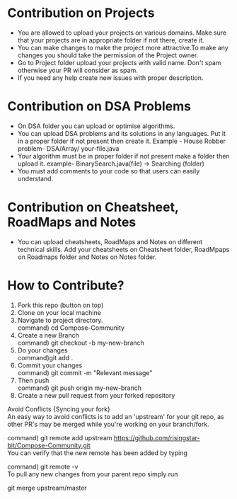 
# **Contribution on Projects**

- You are allowed to upload your projects on various domains. Make sure that your projects are in appropriate folder if not there, create it.
- You can make changes to make the project more attractive.To make any changes you should take the permission of the Project owner.
- Go to Project folder upload your projects with valid name. Don't spam otherwise your PR will consider as spam.
- If you need any help create new issues with proper description.<br>

# **Contribution on DSA Problems**

- On DSA folder you can upload or optimise algorithms.
- You can upload DSA problems and its solutions in any languages. Put it in a proper folder if not present then create it. Example - House Robber problem- DSA/Array/ your-file.java 
- Your algorithm must be in proper folder if not present make a folder then upload it. example- BinarySearch.java(file) -> Searching (folder)
- You must add comments to your code so that users can easily understand.<br>
 
# **Contribution on Cheatsheet, RoadMaps and Notes**

- You can upload cheatsheets, RoadMaps and Notes on different technical skills. Add your cheatsheets on Cheatsheet folder, RoadMpaps on Roadmaps folder and Notes on Notes folder.<br>

# **How to Contribute?**

1) Fork this repo (button on top)
2) Clone on your local machine
3) Navigate to project directory.<br>command) cd Compose-Community<br>
4) Create a new Branch<br>command) git checkout -b my-new-branch<br>
5) Do your changes<br>command)git add .<br>
6) Commit your changes<br>command) git commit -m "Relevant message"<br>
7) Then push<br>command) git push origin my-new-branch<br>
8) Create a new pull request from your forked repository

Avoid Conflicts {Syncing your fork}<br>
An easy way to avoid conflicts is to add an 'upstream' for your git repo, as other PR's may be merged while you're working on your branch/fork.<br>

command) git remote add upstream https://github.com/risingstar-bit/Compose-Community.git<br>
You can verify that the new remote has been added by typing<br>

command) git remote -v<br>
To pull any new changes from your parent repo simply run<br>

git merge upstream/master<br>
